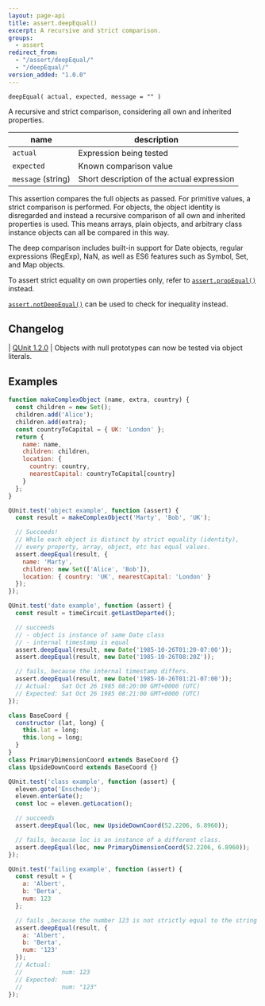 ```yaml
---
layout: page-api
title: assert.deepEqual()
excerpt: A recursive and strict comparison.
groups:
  - assert
redirect_from:
  - "/assert/deepEqual/"
  - "/deepEqual/"
version_added: "1.0.0"
---
```


`deepEqual( actual, expected, message = "" )`

A recursive and strict comparison, considering all own and inherited properties.

| name | description |
|------|-------------|
| `actual` | Expression being tested |
| `expected` | Known comparison value |
| `message` (string) | Short description of the actual expression |

This assertion compares the full objects as passed. For primitive values, a strict comparison is performed. For objects, the object identity is disregarded and instead a recursive comparison of all own and inherited properties is used. This means arrays, plain objects, and arbitrary class instance objects can all be compared in this way.

The deep comparison includes built-in support for Date objects, regular expressions (RegExp), NaN, as well as ES6 features such as Symbol, Set, and Map objects.

To assert strict equality on own properties only, refer to [`assert.propEqual()`](./propEqual.md) instead.

[`assert.notDeepEqual()`](./notDeepEqual.md) can be used to check for inequality instead.

## Changelog

| [QUnit 1.2.0](https://github.com/qunitjs/qunit/releases/tag/1.2.0) | Objects with null prototypes can now be tested via object literals.

## Examples

```js
function makeComplexObject (name, extra, country) {
  const children = new Set();
  children.add('Alice');
  children.add(extra);
  const countryToCapital = { UK: 'London' };
  return {
    name: name,
    children: children,
    location: {
      country: country,
      nearestCapital: countryToCapital[country]
    }
  };
}

QUnit.test('object example', function (assert) {
  const result = makeComplexObject('Marty', 'Bob', 'UK');

  // Succeeds!
  // While each object is distinct by strict equality (identity),
  // every property, array, object, etc has equal values.
  assert.deepEqual(result, {
    name: 'Marty',
    children: new Set(['Alice', 'Bob']),
    location: { country: 'UK', nearestCapital: 'London' }
  });
});
```

```js
QUnit.test('date example', function (assert) {
  const result = timeCircuit.getLastDeparted();

  // succeeds
  // - object is instance of same Date class
  // - internal timestamp is equal
  assert.deepEqual(result, new Date('1985-10-26T01:20-07:00'));
  assert.deepEqual(result, new Date('1985-10-26T08:20Z'));

  // fails, because the internal timestamp differs.
  assert.deepEqual(result, new Date('1985-10-26T01:21-07:00'));
  // Actual:   Sat Oct 26 1985 08:20:00 GMT+0000 (UTC)
  // Expected: Sat Oct 26 1985 08:21:00 GMT+0000 (UTC)
});
```

```js
class BaseCoord {
  constructor (lat, long) {
    this.lat = long;
    this.long = long;
  }
}
class PrimaryDimensionCoord extends BaseCoord {}
class UpsideDownCoord extends BaseCoord {}

QUnit.test('class example', function (assert) {
  eleven.goto('Enschede');
  eleven.enterGate();
  const loc = eleven.getLocation();

  // succeeds
  assert.deepEqual(loc, new UpsideDownCoord(52.2206, 6.8960));

  // fails, because loc is an instance of a different class.
  assert.deepEqual(loc, new PrimaryDimensionCoord(52.2206, 6.8960));
});
```

```js
QUnit.test('failing example', function (assert) {
  const result = {
    a: 'Albert',
    b: 'Berta',
    num: 123
  };

  // fails ,because the number 123 is not strictly equal to the string "123".
  assert.deepEqual(result, {
    a: 'Albert',
    b: 'Berta',
    num: '123'
  });
  // Actual:
  //           num: 123
  // Expected:
  //           num: "123"
});
```
